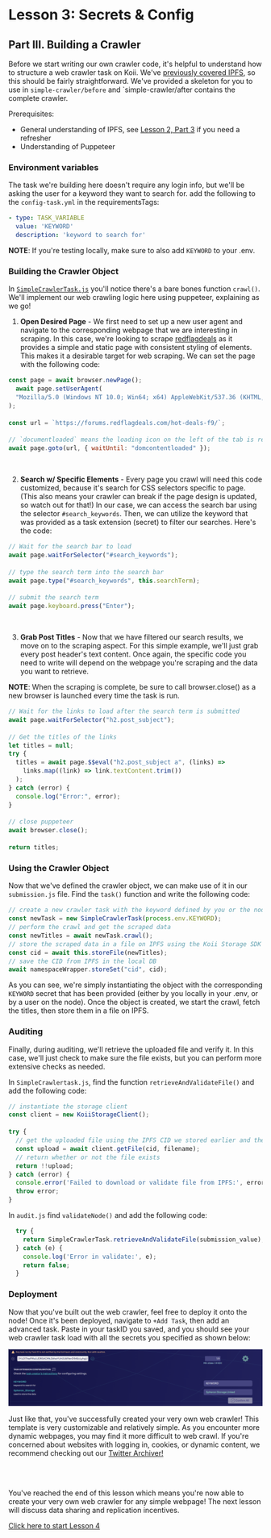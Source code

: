 # Lesson 3: Secrets & Config

## Part III. Building a Crawler

Before we start writing our own crawler code, it's helpful to understand how to structure a web crawler task on Koii. We've [previously covered IPFS](../Lesson%202/PartIII.md), so this should be fairly straightforward. We've provided a skeleton for you to use in `simple-crawler/before` and `simple-crawler/after contains the complete crawler.

Prerequisites:

- General understanding of IPFS, see [Lesson 2, Part 3](../Lesson%202/PartIII.md) if you need a refresher
- Understanding of Puppeteer

### Environment variables

The task we're building here doesn't require any login info, but we'll be asking the user for a keyword they want to search for. add the following to the `config-task.yml` in the requirementsTags:

```yaml
- type: TASK_VARIABLE
  value: 'KEYWORD'
  description: 'keyword to search for'
```

**NOTE**: If you're testing locally, make sure to also add `KEYWORD` to your .env.

### Building the Crawler Object

In [`SimpleCrawlerTask.js`](./simple-crawler/before/crawler/SimpleCrawlerTask.js) you'll notice there's a bare bones function `crawl()`. We'll implement our web crawling logic here using puppeteer, explaining as we go!

1. **Open Desired Page** - We first need to set up a new user agent and navigate to the corresponding webpage that we are interesting in scraping. In this case, we're looking to scrape [redflagdeals](https://forums.redflagdeals.com/hot-deals-f9/`) as it provides a simple and static page with consistent styling of elements. This makes it a desirable target for web scraping. We can set the page with the following code:

```javascript
const page = await browser.newPage();
  await page.setUserAgent(
  "Mozilla/5.0 (Windows NT 10.0; Win64; x64) AppleWebKit/537.36 (KHTML, like Gecko) Chrome/87.0.4280.88 Safari/537.36"
);

const url = `https://forums.redflagdeals.com/hot-deals-f9/`;

// `documentloaded` means the loading icon on the left of the tab is resolved
await page.goto(url, { waitUntil: "domcontentloaded" });
```

<br>

2. **Search w/ Specific Elements** - Every page you crawl will need this code customized, because it's search for CSS selectors specific to page. (This also means your crawler can break if the page design is updated, so watch out for that!) In our case, we can access the search bar using the selector `#search_keywords`. Then, we can utilize the keyword that was provided as a task extension (secret) to filter our searches. Here's the code:

```javascript
// Wait for the search bar to load
await page.waitForSelector("#search_keywords");

// type the search term into the search bar
await page.type("#search_keywords", this.searchTerm);

// submit the search term
await page.keyboard.press("Enter");
```

<br>

3. **Grab Post Titles** - Now that we have filtered our search results, we move on to the scraping aspect. For this simple example, we'll just grab every post header's text content. Once again, the specific code you need to write will depend on the webpage you're scraping and the data you want to retrieve.

**NOTE**: When the scraping is complete, be sure to call browser.close() as a new browser is launched every time the task is run.

```javascript
// Wait for the links to load after the search term is submitted
await page.waitForSelector("h2.post_subject");

// Get the titles of the links
let titles = null;
try {
  titles = await page.$$eval("h2.post_subject a", (links) =>
    links.map((link) => link.textContent.trim())
  );
} catch (error) {
  console.log("Error:", error);
}

// close puppeteer
await browser.close();

return titles;
```

### Using the Crawler Object

Now that we've defined the crawler object, we can make use of it in our `submission.js` file. Find the `task()` function and write the following code:

```javascript
// create a new crawler task with the keyword defined by you or the node user
const newTask = new SimpleCrawlerTask(process.env.KEYWORD);
// perform the crawl and get the scraped data
const newTitles = await newTask.crawl();
// store the scraped data in a file on IPFS using the Koii Storage SDK
const cid = await this.storeFile(newTitles);
// save the CID from IPFS in the local DB
await namespaceWrapper.storeSet("cid", cid);
```

As you can see, we're simply instantiating the object with the corresponding `KEYWORD` secret that has been provided (either by you locally in your .env, or by a user on the node). Once the object is created, we start the crawl, fetch the titles, then store them in a file on IPFS.

### Auditing

Finally, during auditing, we'll retrieve the uploaded file and verify it. In this case, we'll just check to make sure the file exists, but you can perform more extensive checks as needed.

In `SimpleCrawlertask.js`, find the function `retrieveAndValidateFile()` and add the following code:

```javascript
// instantiate the storage client
const client = new KoiiStorageClient();

try {
  // get the uploaded file using the IPFS CID we stored earlier and the filename (in this case, `dealsData.json`)
  const upload = await client.getFile(cid, filename);
  // return whether or not the file exists
  return !!upload;
} catch (error) {
  console.error('Failed to download or validate file from IPFS:', error);
  throw error;
}
```

In `audit.js` find `validateNode()` and add the following code:

```javascript
  try {
    return SimpleCrawlerTask.retrieveAndValidateFile(submission_value);
  } catch (e) {
    console.log('Error in validate:', e);
    return false;
  }
```

### Deployment

Now that you've built out the web crawler, feel free to deploy it onto the node! Once it's been deployed, navigate to `+Add Task`, then add an advanced task. Paste in your taskID you saved, and you should see your web crawler task load with all the secrets you specified as shown below:

![simple-crawler task](./imgs/simple-crawler.png)

Just like that, you've successfully created your very own web crawler! This template is very customizable and relatively simple. As you encounter more dynamic webpages, you may find it more difficult to web crawl. If you're concerned about websites with logging in, cookies, or dynamic content, we recommend checking out our [Twitter Archiver!](https://github.com/koii-network/task-X)

<br>
<br>

You've reached the end of this lesson which means you're now able to create your very own web crawler for any simple webpage! The next lesson will discuss data sharing and replication incentives.

[Click here to start Lesson 4](../Lesson%204//README.md)
